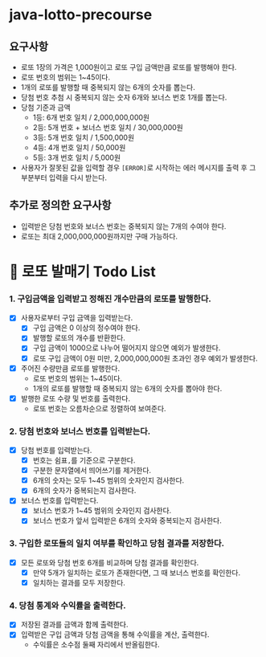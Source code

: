 # java-lotto-precourse

## 요구사항
- 로또 1장의 가격은 1,000원이고 로또 구입 금액만큼 로또를 발행해야 한다.
- 로또 번호의 범위는 1~45이다.
- 1개의 로또를 발행할 때 중복되지 않는 6개의 숫자를 뽑는다.
- 당첨 번호 추첨 시 중복되지 않는 숫자 6개와 보너스 번호 1개를 뽑는다.
- 당첨 기준과 금액
    - 1등: 6개 번호 일치 / 2,000,000,000원
    - 2등: 5개 번호 + 보너스 번호 일치 / 30,000,000원
    - 3등: 5개 번호 일치 / 1,500,000원
    - 4등: 4개 번호 일치 / 50,000원
    - 5등: 3개 번호 일치 / 5,000원
- 사용자가 잘못된 값을 입력할 경우 `[ERROR]`로 시작하는 에러 메시지를 출력 후 그 부분부터 입력을 다시 받는다.


## 추가로 정의한 요구사항

- 입력받은 당첨 번호와 보너스 번호는 중복되지 않는 7개의 수여야 한다.
- 로또는 최대 2,000,000,000원까지만 구매 가능하다.

# 💸 로또 발매기 Todo List

### 1. 구입금액을 입력받고 정해진 개수만큼의 로또를 발행한다.

- [x] 사용자로부터 구입 금액을 입력받는다.
  - [x] 구입 금액은 0 이상의 정수여야 한다.
  - [x] 발행할 로또의 개수를 반환한다.
  - [x] 구입 금액이 1000으로 나누어 떨어지지 않으면 예외가 발생한다.
  - [x] 로또 구입 금액이 0원 미만, 2,000,000,000원 초과인 경우 예외가 발생한다.
- [x] 주어진 수량만큼 로또를 발행한다.
    - 로또 번호의 범위는 1~45이다.
    - 1개의 로또를 발행할 때 중복되지 않는 6개의 숫자를 뽑아야 한다.
- [x] 발행한 로또 수량 및 번호를 출력한다.
    - 로또 번호는 오름차순으로 정렬하여 보여준다.

### 2. 당첨 번호와 보너스 번호를 입력받는다.

- [x] 당첨 번호를 입력받는다.
    - [x] 번호는 쉼표`,`를 기준으로 구분한다.
    - [x] 구분한 문자열에서 띄어쓰기를 제거한다.
    - [x] 6개의 숫자는 모두 1~45 범위의 숫자인지 검사한다.
    - [x] 6개의 숫자가 중복되는지 검사한다.
- [x] 보너스 번호를 입력받는다.
    - [x] 보너스 번호가 1~45 범위의 숫자인지 검사한다.
    - [x] 보너스 번호가 앞서 입력받은 6개의 숫자와 중복되는지 검사한다.

### 3. 구입한 로또들의 일치 여부를 확인하고 당첨 결과를 저장한다.

- [x] 모든 로또와 당첨 번호 6개를 비교하며 당첨 결과를 확인한다.
    - [x] 만약 5개가 일치하는 로또가 존재한다면, 그 때 보너스 번호를 확인한다.
    - [x] 일치하는 결과를 모두 저장한다.

### 4. 당첨 통계와 수익률을 출력한다.

- [x] 저장된 결과를 금액과 함께 출력한다.
- [x] 입력받은 구입 금액과 당첨 금액을 통해 수익률을 계산, 출력한다.
  - 수익률은 소수점 둘째 자리에서 반올림한다.
